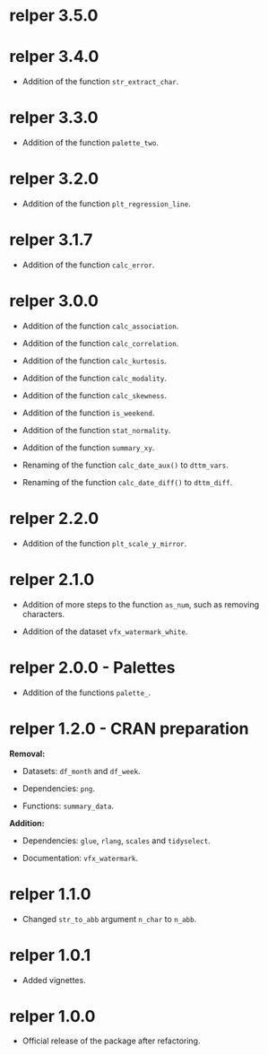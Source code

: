 # relper 3.5.0

# relper 3.4.0

* Addition of the function `str_extract_char`.

# relper 3.3.0

* Addition of the function `palette_two`.

# relper 3.2.0

* Addition of the function `plt_regression_line`.

# relper 3.1.7

* Addition of the function `calc_error`.

# relper 3.0.0

* Addition of the function `calc_association`.

* Addition of the function `calc_correlation`.

* Addition of the function `calc_kurtosis`.

* Addition of the function `calc_modality`.

* Addition of the function `calc_skewness`.

* Addition of the function `is_weekend`.

* Addition of the function `stat_normality`.

* Addition of the function `summary_xy`.

* Renaming of the function `calc_date_aux()` to `dttm_vars`.

* Renaming of the function `calc_date_diff()` to `dttm_diff`.

# relper 2.2.0

* Addition of the function `plt_scale_y_mirror`.

# relper 2.1.0

* Addition of more steps to the function `as_num`, such as removing characters.

* Addition of the dataset `vfx_watermark_white`.

# relper 2.0.0 - Palettes

* Addition of the functions `palette_`.

# relper 1.2.0 - CRAN preparation

**Removal:** 

* Datasets: `df_month` and `df_week`.

* Dependencies: `png`.

* Functions: `summary_data`.

**Addition:**

* Dependencies: `glue`, `rlang`, `scales` and `tidyselect`.

* Documentation: `vfx_watermark`.

# relper 1.1.0

* Changed `str_to_abb` argument `n_char` to `n_abb`.

# relper 1.0.1

* Added vignettes.

# relper 1.0.0

* Official release of the package after refactoring.
